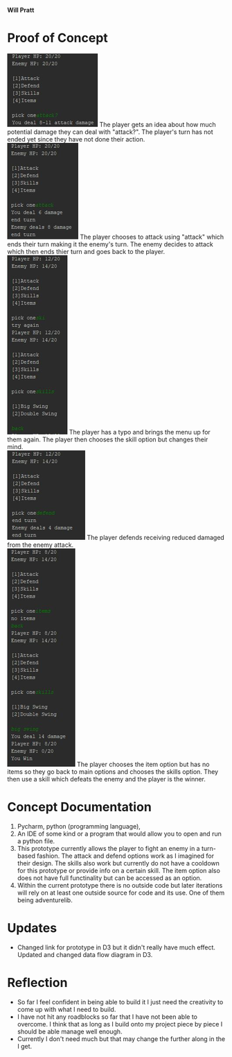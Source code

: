 **Will Pratt**
# Proof of Concept
![POC1](/Deliverables/POC1.JPG)
The player gets an idea about how much potential damage they can deal with "attack?". The player's turn has not ended yet since they have not done their action.
\
![POC2](/Deliverables/POC2.JPG)
The player chooses to attack using "attack" which ends their turn making it the enemy's turn. The enemy decides to attack which then ends thier turn and goes back to the player.
\
![POC3](/Deliverables/POC3.JPG)
The player has a typo and brings the menu up for them again. The player then chooses the skill option but changes their mind.
\
![POC4](/Deliverables/POC4.JPG)
The player defends receiving reduced damaged from the enemy attack.
\
![POC5](/Deliverables/POC5.JPG)
The player chooses the item option but has no items so they go back to main options and chooses the skills option. They then use a skill which defeats the enemy and the player is the winner.
# Concept Documentation
1. Pycharm, python (programming language), 
2. An IDE of some kind or a program that would allow you to open and run a python file.
3. This prototype currently allows the player to fight an enemy in a turn-based fashion. The attack and defend options work as I imagined for their design. The skills also work but currently do not have a cooldown for this prototype or provide info on a certain skill. The item option also does not have full functinality but can be accessed as an option.
4. Within the current prototype there is no outside code but later iterations will rely on at least one outside source for code and its use. One of them being adventurelib.
# Updates
* Changed link for prototype in D3 but it didn't really have much effect. Updated and changed data flow diagram in D3.
# Reflection
* So far I feel confident in being able to build it I just need the creativity to come up with what I need to build.
* I have not hit any roadblocks so far that I have not been able to overcome. I think that as long as I build onto my project piece by piece I should be able manage well enough.
* Currently I don't need much but that may change the further along in the I get.
